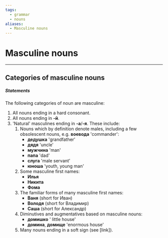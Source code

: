 ```yaml
---
tags:
  - grammar
  - nouns
aliases:
  - Masculine nouns
---
```

# Masculine nouns
---
## Categories of masculine nouns
##### Statements
The following categories of noun are masculine:
1. All nouns ending in a hard consonant.
2. All nouns ending in **-й**.
3. 'Natural' masculines ending in **-а**/**-я**. These include:
	1. Nouns which by definition denote males, including a few obsolescent nouns, e.g. **воевода** 'commander':
		- **дедушка** 'grandfather'
		- **дядя** 'uncle'
		- **мужчина** 'man'
		- **папа** 'dad'
		- **слуга** 'male servant'
		- **юноша** 'youth, young man'
	2. Some masculine first names:
		- **Илья**
		- **Никита**
		- **Фома**
	3. The familiar forms of many masculine first names:
		- **Ваня** (short for Иван)
		- **Володя** (short for Владимир)
		- **Саша** (short for Александр)
	4. Diminutives and augmentatives based on masculine nouns:
		- **домишко** ' little house'
		- **домина**, **домище** 'enormous house'
	5. Many nouns ending in a soft sign (see [link]).